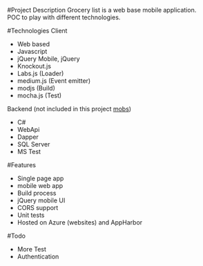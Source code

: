 #Project Description
Grocery list is a web base mobile application.  
POC to play with different technologies.

#Technologies
Client
* Web based
* Javascript
* jQuery Mobile, jQuery
* Knockout.js
* Labs.js (Loader)
* medium.js (Event emitter)
* modjs (Build)
* mocha.js (Test)

Backend (not included in this project <a href="https://github.com/edgardojimenez/mobws" >mobs</a>)
* C#
* WebApi
* Dapper
* SQL Server
* MS Test

#Features
* Single page app
* mobile web app
* Build process
* jQuery mobile UI
* CORS support
* Unit tests
* Hosted on Azure (websites) and AppHarbor

#Todo
* More Test
* Authentication


